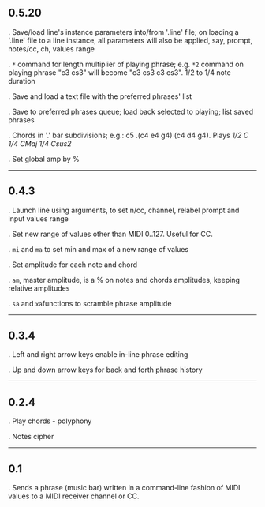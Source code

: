 ## 0.5.20

. Save/load line's instance parameters into/from '.line' file; on loading a '.line' file to a line instance, all parameters will also be applied, say, prompt, notes/cc, ch, values range

. `*` command for length multiplier of playing phrase; e.g. `*2` command on playing phrase "c3 cs3" will become "c3 cs3 c3 cs3". 1/2 to 1/4 note duration

. Save and load a text file with the preferred phrases' list

. Save to preferred phrases queue; load back selected to playing; list saved phrases

. Chords in '.' bar subdivisions; e.g.: c5 .(c4 e4 g4) (c4 d4 g4). Plays *1/2 C 1/4 CMaj 1/4 Csus2*

. Set global amp by %

____

## 0.4.3

. Launch line using arguments, to set n/cc, channel, relabel prompt and input values range

. Set new range of values other than MIDI 0..127. Useful for CC.

. `mi` and `ma` to set min and max of a new range of values

. Set amplitude for each note and chord

. `am`, master amplitude, is a % on notes and chords amplitudes, keeping relative amplitudes

. `sa` and `xa`functions to scramble phrase amplitude

____

## 0.3.4

. Left and right arrow keys enable in-line phrase editing 

. Up and down arrow keys for back and forth phrase history

____


## 0.2.4

. Play chords - polyphony

. Notes cipher

____

## 0.1

. Sends a phrase (music bar) written in a command-line fashion of MIDI values to a MIDI receiver channel or CC.